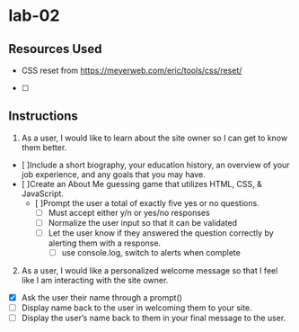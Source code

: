 # lab-02

## Resources Used

- CSS reset from <https://meyerweb.com/eric/tools/css/reset/>
- [ ]

## Instructions

1. As a user, I would like to learn about the site owner so I can get to know them better.

- [ ]Include a short biography, your education history, an overview of your job experience, and any goals that you may have.
- [ ]Create an About Me guessing game that utilizes HTML, CSS, & JavaScript.
  - [ ]Prompt the user a total of exactly five yes or no questions.
    - [ ] Must accept either y/n or yes/no responses  
    - [ ] Normalize the user input so that it can be validated  
    - [ ] Let the user know if they answered the question correctly by alerting them with a response.
      - [ ] use console.log, switch to alerts when complete

2. As a user, I would like a personalized welcome message so that I feel like I am interacting with the site owner.

- [X] Ask the user their name through a prompt()
- [ ] Display name back to the user in welcoming them to your site.
- [ ] Display the user’s name back to them in your final message to the user.
